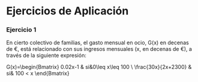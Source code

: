# Ejercicios de Aplicación

### Ejercicio 1

En cierto colectivo de familias, el gasto mensual en ocio, G(x) en decenas de €, está relacionado con sus ingresos mensuales (x, en decenas de €), a través de la siguiente expresión:

G(x)=\begin{Bmatrix}
0.02x-1 & si&0\leq x\leq 100 \\
\frac{30x}{2x+2300} & si& 100 < x
\end{Bmatrix}
